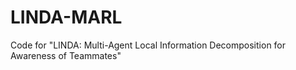 # LINDA-MARL
Code for "LINDA: Multi-Agent Local Information Decomposition for Awareness of Teammates"
